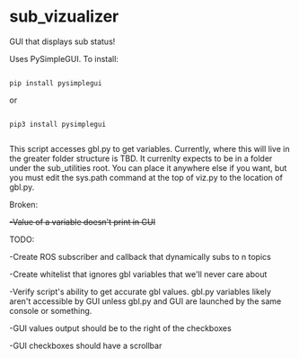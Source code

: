 # sub_vizualizer
GUI that displays sub status!

Uses PySimpleGUI. 
To install:

<code>
pip install pysimplegui
</code>

or

<code>
pip3 install pysimplegui
  
</code>

This script accesses gbl.py to get variables. Currently, where this will live in the greater folder structure is TBD. It currenlty expects to be in a folder under the sub_utilities root. You can place it anywhere else if you want, but you must edit  the sys.path command at the top of viz.py to the location of gbl.py.

Broken:

~~-Value of a variable doesn't print in GUI~~

TODO:

-Create ROS subscriber and callback that dynamically subs to n topics

-Create whitelist that ignores gbl variables that we'll never care about

-Verify script's ability to get accurate gbl values. gbl.py variables likely aren't accessible by GUI unless gbl.py and GUI are   launched by the same console or something.

-GUI values output should be to the right of the checkboxes

-GUI checkboxes should have a scrollbar
